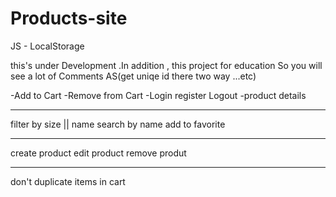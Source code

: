 # Products-site
JS - LocalStorage 

this's under Development .In addition , this project for education So you will see a lot of Comments AS(get uniqe id there two way ...etc)

-Add to Cart 
-Remove from Cart
-Login register Logout
-product details 
_______________________
filter by size || name 
search by name
add to favorite
_______________________
create product 
edit product 
remove produt 
_______________________
don't duplicate items in cart 

